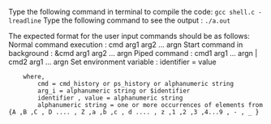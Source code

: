 Type the following command in terminal to compile the code: `gcc shell.c -lreadline`
Type the following command to see the output : `./a.out`

The expected format for the user input commands should be as follows:
	Normal command execution        :  cmd arg1 arg2 ... argn
	Start command in background     :  &cmd arg1 arg2 ... argn
	Piped command                   :  cmd1 arg1 ... argn | cmd2 arg1 ... argn
	Set environment variable        :  identifier = value
	
		where,
			cmd = cmd_history or ps_history or alphanumeric string
			arg_i = alphanumeric string or $identifier
			identifier , value = alphanumeric string
			alphanumeric string = one or more occurrences of elements from {A ,B ,C , D .... , Z ,a ,b ,c , d .... , z ,1 ,2 ,3 ,4...9 , - , _ }
